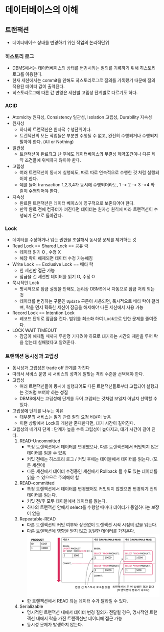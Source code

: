 # 데이터베이스의 이해 
## 트랜잭션
- 데이터베이스 상태를 변경하기 위한 작업의 논리적단위

### 히스토리 로그
- DBMS에서는 데이터베이스의 상태를 변경시키는 질의를 기록하기 위해 히스토리 로그를 이용한다.
- 현재 세션에서는 commit을 안해도 히스토리로그로 질의를 기록했기 때문에 질의 적용된 데이터 값이 출력된다.
- 히스토리로그에 따른 값 반영은 세션별 고립성 단계별로 다르기도 하다. 

### ACID
- Atomicity 원자성, Consistency 일관성, Isolation 고립성, Durability 지속성
- 원자성 
  - 하나의 트랜잭션은 원자적 수행단위이다.
  - 트랜잭션의 모든 작업들은 부분만 수행될 수 없고, 완전히 수행되거나 수행되지 말아야 한다. (All or Nothing)
- 일관성
  - 트랜잭션이 완료되고 난 후에도 데이터베이스의 무결성 제약조건이나 다른 제약 조건들에 위배하지 않아야 한다.
- 고립성
  - 여러 트랜잭션이 동시에 실행되도, 따로 따로 연속적으로 수행한 것 처럼 실행되어야 한다.
  - 예를 들어 transaction 1,2,3,4가 동시에 수행되더라도, 1 -> 2 -> 3 ->4 와 같이 수행되어야 한다.
- 지속성
  - 완료된 트랜잭션은 데이터 베이스에 영구적으로 보존되어야 한다. 
  - 만약 완료 전에 컴퓨터가 꺼진다면 데이터는 원자성 원칙에 따라 트랜잭션이 수행되기 전으로 돌아간다. 

### Lock
- 데이터를 수정하거나 읽는 권한을 조절해서 동시성 문제를 제거하는 것
- Read Lock == Shared Lock == 공유 락
  - 데이터 읽기 O , 수정 X
  - 해당 락이 해제되면 데이터 수정 가능해짐
- Write Lock == Exclusive Lock == 배타 락
  - 한 세션만 접근 가능
  - 잠금을 건 세션만 데이터를 읽기 O, 수정 O
- 묵시적인 Lock
  - 명시적으로 잠금 설정을 안해도, 논리상 DBMS에서 자동으로 잠금 처리 되는 것
  - 데이터를 변경하는 구문인 `Update` 구문이 사용되면, 묵시적으로 배타 락이 걸리며, 락을 먼저 획득한 세션이 잠금을 해제해야 다른 세션에서 사용 가능
- Record Lock == Intention Lock
  - 레코드 단위로 잠금을 건다. 범위를 최소화 하여 Lock으로 인한 문제를 줄여준다. 
- LOCK WAIT TIMEOUT
  - 잠금이 해제될 때까지 무한정 기다려야 하므로 대기하는 시간의 제한을 두어 락을 얻는데 실패했다고 알려준다.

### 트랜잭션 동시성과 고립성
- 동시성과 고립성은 trade off 관계를 가진다
- 따라서 서비스 운영 시 서비스의 성격에 알맞는 격리 수준을 선택해야 한다.
- 고립성
  - 여러 트랜잭션들이 동시에 실행되어도 다른 트랜잭션들로부터 고립되어 실행되는 것처럼 보여야 하는 성질
  - DBMS에서는 고립성에 단계를 두어 고립되는 것처럼 보일지 아닐지 선택할 수 있다.
- 고립성에 단계를 나누는 이유 
  - 대부분의 서비스는 읽기 관련 질의 요청 비율이 높음
  - 이런 상황에서 Lock의 개념만 존재한다면, 대기 시간이 길어진다. 
- 고립성의 네가지 단계 : 단계가 높을 수록 고립성이 높아지고, 대기 시간이 길어 진다.
  1. READ-Uncommitted
     - 특정 트랜잭션에서 데이터를 변경했으나, 다른 트랜잭션에서 커밋되지 않은 데이터를 읽을 수 있음
     - 커밋 전에는 히스토리 로그 / 커밋 후에는 테이블에서 데이터를 읽는다. (모든 세션이)
     - 다른 세션에서 데이터 수정중인 세션에서 Rollback 될 수도 있는 데이터를 읽을 수 있으므로 주의해야 함
  2. READ-committed
     - 특정 트랜잭션에서 데이터를 변경했어도 커밋되지 않았으면 변경되기 전의 데이터를 읽는다.
     - 커밋 전/후 모두 테이블에서 데이터를 읽는다.
     - 하나의 트랜잭션 안에서 select를 수행할 때마다 데이터가 동일하다는 보장이 없음
  3. Repeatable-READ
     - 다른 트랜잭션의 커밋 여부와 상관없이 트랜잭션 시작 시점의 값을 읽는다.
     - 다른 트랜잭션에 영향을 받지 않고 동일한 데이터를 가져온다. 
     ![img.png](images/basic_RepeatableREAD.png)
     - 한 트랜잭션에서 READ 되는 데이터 수가 달라질 수 있다.
  4. Serializable
     - 명시적인 트랜잭션 내에서 데이터 변경 질의가 전달될 경우, 명시적인 트랜잭션 내에서 락을 가진 트랜잭션만 데이터에 접근 가능
     - 동시성 문제가 발생하지 않는다. 